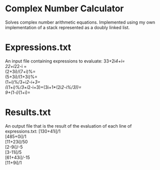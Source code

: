 # Complex Number Calculator
 Solves complex number arithmetic equations.
 Implemented using my own implementation of a stack represented as a doubly linked list.
 
 # Expressions.txt
 An input file containing expressions to evaluate:
33+2i*4+i= <br />
22+i*22-i = <br />
(2+3i)/(7+i)%= <br />
(5+3i)/(1+3i)%= <br />
(1+i)%/3+i*2-i+3= <br />
((1+i)%/3+i*2-i+3)+(3i+1*(2i*2-i%/3))= <br />
9+(1-i)*(1+i)= <br />

# Results.txt
An output file that is the result of the evaluation of each line of expressions.txt:
[130+41i]/1 <br />
[485+0i]/1 <br />
[11+23i]/50 <br />
[2-9i]/-5 <br />
[3-11i]/5 <br />
[61+43i]/-15 <br />
[11+9i]/1 <br />
